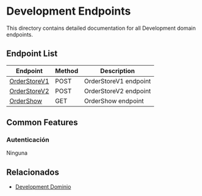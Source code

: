 # Development Endpoints

This directory contains detailed documentation for all Development domain endpoints.

## Endpoint List

| Endpoint | Method | Description |
| -------- | ------ | ----------- |
| [OrderStoreV1](./OrderStoreV1.md) | POST | OrderStoreV1 endpoint |
| [OrderStoreV2](./OrderStoreV2.md) | POST | OrderStoreV2 endpoint |
| [OrderShow](./OrderShow.md) | GET | OrderShow endpoint |

## Common Features

### Autenticación

Ninguna

## Relacionados

- [Development Dominio](../README.md)
